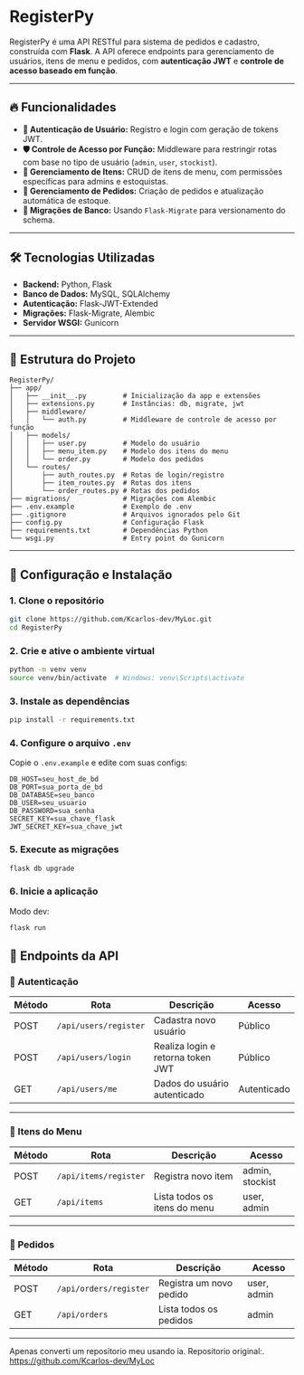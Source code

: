 
# RegisterPy

RegisterPy é uma API RESTful para sistema de pedidos e cadastro, construída com **Flask**. A API oferece endpoints para gerenciamento de usuários, itens de menu e pedidos, com **autenticação JWT** e **controle de acesso baseado em função**.

---

## 🔥 Funcionalidades

- **🔐 Autenticação de Usuário:** Registro e login com geração de tokens JWT.
- **🛡️ Controle de Acesso por Função:** Middleware para restringir rotas com base no tipo de usuário (`admin`, `user`, `stockist`).
- **🍔 Gerenciamento de Itens:** CRUD de itens de menu, com permissões específicas para admins e estoquistas.
- **🛒 Gerenciamento de Pedidos:** Criação de pedidos e atualização automática de estoque.
- **🧱 Migrações de Banco:** Usando `Flask-Migrate` para versionamento do schema.

---

## 🛠️ Tecnologias Utilizadas

- **Backend:** Python, Flask  
- **Banco de Dados:** MySQL, SQLAlchemy  
- **Autenticação:** Flask-JWT-Extended  
- **Migrações:** Flask-Migrate, Alembic  
- **Servidor WSGI:** Gunicorn

---

## 📁 Estrutura do Projeto

```
RegisterPy/
├── app/
│   ├── __init__.py         # Inicialização da app e extensões
│   ├── extensions.py       # Instâncias: db, migrate, jwt
│   ├── middleware/
│   │   └── auth.py         # Middleware de controle de acesso por função
│   ├── models/
│   │   ├── user.py         # Modelo do usuário
│   │   ├── menu_item.py    # Modelo dos itens do menu
│   │   └── order.py        # Modelo dos pedidos
│   └── routes/
│       ├── auth_routes.py  # Rotas de login/registro
│       ├── item_routes.py  # Rotas dos itens
│       └── order_routes.py # Rotas dos pedidos
├── migrations/             # Migrações com Alembic
├── .env.example            # Exemplo de .env
├── .gitignore              # Arquivos ignorados pelo Git
├── config.py               # Configuração Flask
├── requirements.txt        # Dependências Python
└── wsgi.py                 # Entry point do Gunicorn
```

---

## 🚀 Configuração e Instalação

### 1. Clone o repositório

```bash
git clone https://github.com/Kcarlos-dev/MyLoc.git
cd RegisterPy
```

### 2. Crie e ative o ambiente virtual

```bash
python -m venv venv
source venv/bin/activate  # Windows: venv\Scripts\activate
```

### 3. Instale as dependências

```bash
pip install -r requirements.txt
```

### 4. Configure o arquivo `.env`

Copie o `.env.example` e edite com suas configs:

```env
DB_HOST=seu_host_de_bd
DB_PORT=sua_porta_de_bd
DB_DATABASE=seu_banco
DB_USER=seu_usuario
DB_PASSWORD=sua_senha
SECRET_KEY=sua_chave_flask
JWT_SECRET_KEY=sua_chave_jwt
```

### 5. Execute as migrações

```bash
flask db upgrade
```

### 6. Inicie a aplicação

Modo dev:

```bash
flask run
```


## 📡 Endpoints da API

### 🔐 Autenticação

| Método | Rota                | Descrição                              | Acesso      |
|--------|---------------------|----------------------------------------|-------------|
| POST   | `/api/users/register` | Cadastra novo usuário                  | Público     |
| POST   | `/api/users/login`    | Realiza login e retorna token JWT      | Público     |
| GET    | `/api/users/me`       | Dados do usuário autenticado           | Autenticado |

---

### 🍔 Itens do Menu

| Método | Rota                   | Descrição                          | Acesso           |
|--------|------------------------|------------------------------------|------------------|
| POST   | `/api/items/register`  | Registra novo item                 | admin, stockist  |
| GET    | `/api/items`           | Lista todos os itens do menu      | user, admin      |

---

### 🛒 Pedidos

| Método | Rota                    | Descrição                        | Acesso   |
|--------|-------------------------|----------------------------------|----------|
| POST   | `/api/orders/register`  | Registra um novo pedido          | user, admin |
| GET    | `/api/orders`           | Lista todos os pedidos           | admin    |

---



Apenas converti um repositorio meu usando ia. Repositorio original:. https://github.com/Kcarlos-dev/MyLoc